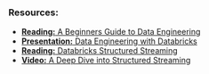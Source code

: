 ### Resources:
- <a href="https://medium.com/@rchang/a-beginners-guide-to-data-engineering-part-i-4227c5c457d7">**Reading:** A Beginners Guide to Data Engineering</a>
- <a href="https://github.com/JTupitza-UVA/DS-2002-002/blob/main/04-Databricks/Data-Engineering-with-Databricks.pdf">**Presentation:** Data Engineering with Databricks</a>
- <a href="https://github.com/JTupitza-UVA/DS-2002-002/blob/main/04-Databricks/Databricks-Structured-Streaming.docx">**Reading:** Databricks Structured Streaming</a>
- <a href="https://www.youtube.com/watch?v=rl8dIzTpxrI">**Video:** A Deep Dive into Structured Streaming</a>
